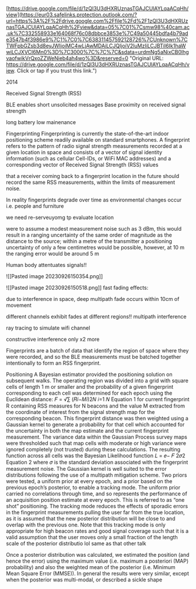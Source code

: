 [https://drive.google.com/file/d/1zQI3U3dHXRUznasTGAJCUlAYLqaACqHh/view](https://eur03.safelinks.protection.outlook.com/?url=https%3A%2F%2Fdrive.google.com%2Ffile%2Fd%2F1zQI3U3dHXRUznasTGAJCUlAYLqaACqHh%2Fview&data=05%7C01%7Csmw98%40cam.ac.uk%7C332558933e164068f76c08dbbce3853e%7C49a50445bdfa4b79ade3547b4f3986e9%7C1%7C0%7C638311457592128726%7CUnknown%7CTWFpbGZsb3d8eyJWIjoiMC4wLjAwMDAiLCJQIjoiV2luMzIiLCJBTiI6Ik1haWwiLCJXVCI6Mn0%3D%7C3000%7C%7C%7C&sdata=urdmNg5aNixCB0lhgvaofwikVrQxoZZWeNieb4ah4wo%3D&reserved=0 "Original URL: https://drive.google.com/file/d/1zQI3U3dHXRUznasTGAJCUlAYLqaACqHh/view. Click or tap if you trust this link.")  

2014

Received Signal Strength (RSS)

BLE enables short unsolicited messages
Base proximity on received signal strength

long battery low  mainenance

Fingerprinting
Fingerprinting is currently the state-of-the-art indoor
positioning scheme readily available on standard
smartphones. A fingerprint refers to the pattern of radio
signal strength measurements recorded at a given location
in space and consists of a vector of signal identity
information (such as cellular Cell-IDs, or WiFi MAC
addresses) and a corresponding vector of Received Signal
Strength (RSS) values


that a receiver coming back to a
fingerprint location in the future should record the same
RSS measurements, within the limits of measurement
noise.


In reality fingerprints degrade over time as environmental changes occur i.e. people and furniture


we need re-serveuyomg tp evaluate location

were to assume a modest measurement noise such as
3 dBm, this would result in a ranging uncertainty of the
same order of magnitude as the distance to the source;
within a metre of the transmitter a positioning uncertainty
of only a few centimetres would be possible, however, at
10 m the ranging error would be around 5 m

Human body attentuates signals!!

![[Pasted image 20230926150354.png]]

![[Pasted image 20230926150518.png]] 
fast fading effects:

due to interference in space, deep multipath fade occurs within 10cm of movement

different channels exhibit fades at different regions!! 
multipath interference


ray tracing to simulate wifi channel

constructive interference only x2 more

Fingerprints are a batch of data that identify the region of
space where they were recorded, and so the BLE
measurements must be batched together intentionally to
form an RSS fingerprint. 


Positioning
A Bayesian estimator provided the positioning solution on
subsequent walks. The operating region was divided into
a grid with square cells of length 1 m or smaller and the
probability of a given fingerprint corresponding to each
cell was determined for each epoch using the Euclidean
distance:
𝐹 = √∑ (𝑅𝑖−𝑀𝑖)2𝑁
𝑖=1
𝑁 Equation 1
for current fingerprint R containing RSS measures for N
beacons and the value M extracted from the coordinate of
interest from the signal strength map for the
corresponding beacon.
This fingerprint distance was then weighted using a
Gaussian kernel to generate a probability for that cell
which accounted for the uncertainty in both the map
estimate and the current fingerprint measurement. The
variance data within the Gaussian Process survey maps
were thresholded such that map cells with moderate or
high variance were ignored completely (not trusted)
during these calculations. The resulting function across all
cells was the Bayesian Likelihood function
𝐿 = 𝑒− 𝐹
2𝜎2 Equation 2
where 𝜎 is the standard deviation associated with the
fingerprint measurement noise. The Gaussian kernel is
well suited to the error distributions following the use of a
multipath mitigation scheme.
Two priors were tested, a uniform prior at every epoch,
and a prior based on the previous epoch’s posterior, to
enable a tracking mode. The uniform prior carried no
correlations through time, and so represents the
performance of an acquisition position estimate at every
epoch. This is referred to as “one shot” positioning. The
tracking mode reduces the effects of sporadic errors in the
fingerprint measurements pulling the user far from the
true location, as it is assumed that the new posterior
distribution will be close to and overlap with the previous
one. Note that this tracking mode is only appropriate for
high beacon rates and good signal coverage such that it is
a valid assumption that the user moves only a small
fraction of the length scale of the posterior distributio lol same as that other talk

Once a posterior distribution was calculated, we estimated
the position (and hence the error) using the maximum
value (i.e. maximum a posteriori (MAP) probability) and
also the weighted mean of the posterior (i.e. Minimum
Mean Square Error (MMSE)). In general the results were
very similar, except when the posterior was multi-modal,
or described a sickle shape



